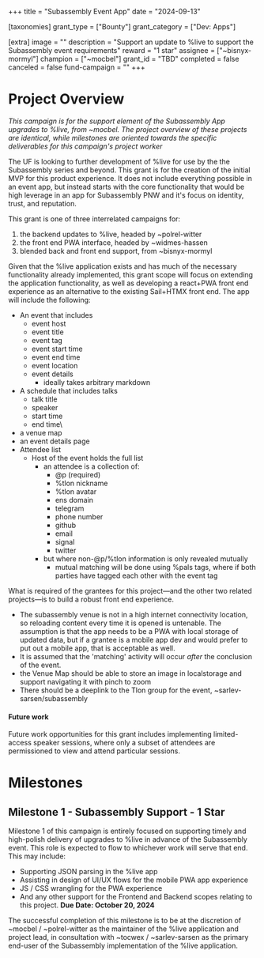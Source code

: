 +++
title = "Subassembly Event App"
date = "2024-09-13"

[taxonomies]
grant_type = ["Bounty"]
grant_category = ["Dev: Apps"]

[extra]
image = ""
description = "Support an update to %live to support the Subassembly event requirements"
reward = "1 star"
assignee = ["~bisnyx-mormyl"]
champion = ["~mocbel"]
grant_id = "TBD"
completed = false
canceled = false
fund-campaign = ""
+++

# Project Overview
*This campaign is for the support element of the Subassembly App upgrades to %live, from ~mocbel. The project overview of these projects are identical, while milestones are oriented towards the specific deliverables for this campaign's project worker*

The UF is looking to further development of %live for use by the the Subassembly series and beyond. This grant is for the creation of the initial MVP for this product experience. It does not include everything possible in an event app, but instead starts with the core functionality that would be high leverage in an app for Subassembly PNW and it's focus on identity, trust, and reputation.

This grant is one of three interrelated campaigns for:
1. the backend updates to %live, headed by ~polrel-witter
2. the front end PWA interface, headed by ~widmes-hassen
3. blended back and front end support, from ~bisnyx-mormyl

Given that the %live application exists and has much of the necessary functionality already implemented, this grant scope will focus on extending the application functionality, as well as developing a react+PWA front end experience as an alternative to the existing Sail+HTMX front end. The app will include the following:
- An event that includes
	- event host
	- event title
	- event tag
	- event start time
	- event end time
	- event location
	- event details
		- ideally takes arbitrary markdown
- A schedule that includes talks
	- talk title
	- speaker
	- start time
	- end time\
- a venue map
- an event details page
- Attendee list
	- Host of the event holds the full list
		- an attendee is a collection of:
			- @p (required)
			- %tlon nickname
			- %tlon avatar
			- ens domain
			- telegram
			- phone number
			- github
			- email
			- signal
			- twitter
		- but where non-@p/%tlon information is only revealed mutually
			- mutual matching will be done using %pals tags, where if both parties have tagged each other with the event tag


What is required of the grantees for this project—and the other two related projects—is to build a robust front end experience.
- The subassembly venue is not in a high internet connectivity location, so reloading content every time it is opened is untenable. The assumption is that the app needs to be a PWA with local storage of updated data, but if a grantee is a mobile app dev and would prefer to put out a mobile app, that is acceptable as well.
- It is assumed that the 'matching' activity will occur *after* the conclusion of the event.
- the Venue Map should be able to store an image in localstorage and support navigating it with pinch to zoom
- There should be a deeplink to the Tlon group for the event, ~sarlev-sarsen/subassembly
#### Future work
Future work opportunities for this grant includes implementing limited-access speaker sessions, where only a subset of attendees are permissioned to view and attend particular sessions.

# Milestones
## Milestone 1 - Subassembly Support - 1 Star

Milestone 1 of this campaign is entirely focused on supporting timely and high-polish delivery of upgrades to %live in advance of the Subassembly event. This role is expected to flow to whichever work will serve that end. This may include:
- Supporting JSON parsing in the %live app
- Assisting in design of UI/UX flows for the mobile PWA app experience
- JS / CSS wrangling for the PWA experience
- And any other support for the Frontend and Backend scopes relating to this project.
**Due Date: October 20, 2024**

The successful completion of this milestone is to be at the discretion of ~mocbel / ~polrel-witter as the maintainer of the %live application and project lead, in consultation with ~tocwex / ~sarlev-sarsen as the primary end-user of the Subassembly implementation of the %live application.
